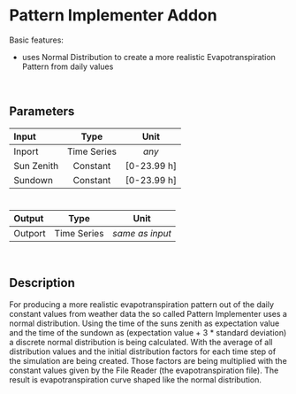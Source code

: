 # Pattern Implementer Addon

Basic features:

 - uses Normal Distribution to create a more realistic Evapotranspiration Pattern from daily values 

 
<br>

## Parameters 


| Input  | Type  |  Unit  |
| :------------ |:---------------:| :-----:|	
| Inport      | Time Series | _any_|
| 	Sun Zenith | Constant  |   [0-23.99 h] |
| Sundown | Constant   |    [0-23.99 h] |

# 

|Output  | Type  |  Unit  |
| :------------ |:---------------:| :-----:|
|  Outport  | Time Series |  _same as input_  |



<br>

## Description 

For producing a more realistic evapotranspiration pattern out of the daily constant values from weather data the so called Pattern Implementer uses a normal distribution. 
Using the time of the suns zenith as expectation value and the time of the sundown as (expectation value + 3 * standard deviation) a discrete normal distribution is being calculated.
With the average of all distribution values and the initial distribution factors for each time step of the simulation are being created. Those factors are being multiplied with the constant values
given by the File Reader (the evapotranspiration file). The result is evapotranspiration curve shaped like the normal distribution.



<br>


